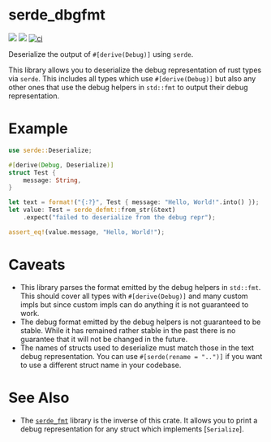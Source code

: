 # serde_dbgfmt

[![](https://img.shields.io/crates/v/serde_dbgfmt)](https://crates.io/crates/serde_dbgfmt)
[![](https://img.shields.io/docsrs/serde_dbgfmt)](https://docs.rs/serde_dbgfmt)
[![ci](https://github.com/Phantomical/serde_dbgfmt/actions/workflows/ci.yaml/badge.svg)](https://github.com/Phantomical/serde_dbgfmt/actions/workflows/ci.yaml)

Deserialize the output of `#[derive(Debug)]` using `serde`.

This library allows you to deserialize the debug representation of rust types
via `serde`. This includes all types which use `#[derive(Debug)]` but also any
other ones that use the debug helpers in `std::fmt` to output their debug
representation.

# Example
```rust
use serde::Deserialize;

#[derive(Debug, Deserialize)]
struct Test {
    message: String,
}

let text = format!("{:?}", Test { message: "Hello, World!".into() });
let value: Test = serde_defmt::from_str(&text)
    .expect("failed to deserialize from the debug repr");

assert_eq!(value.message, "Hello, World!");
```

# Caveats
- This library parses the format emitted by the debug helpers in `std::fmt`.
  This should cover all types with `#[derive(Debug)]` and many custom impls but
  since custom impls can do anything it is not guaranteed to work.
- The debug format emitted by the debug helpers is not guaranteed to be stable.
  While it has remained rather stable in the past there is no guarantee that it
  will not be changed in the future.
- The names of structs used to deserialize must match those in the text debug
  representation. You can use `#[serde(rename = "..")]` if you want to use a
  different struct name in your codebase.

# See Also
- The [`serde_fmt`] library is the inverse of this crate. It allows you to 
  print a debug representation for any struct which implements [`Serialize`].

[`serde_fmt`]: https://crates.io/crates/serde_fmt
